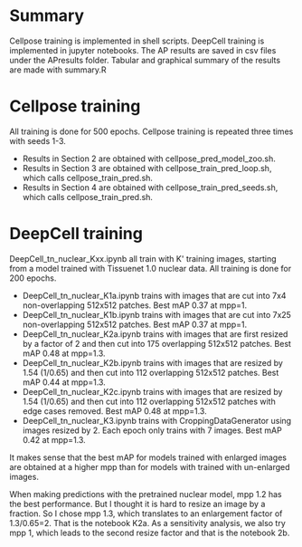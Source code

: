 # Summary

Cellpose training is implemented in shell scripts. DeepCell training is implemented in jupyter notebooks. The AP results are saved in csv files under the APresults folder. Tabular and graphical summary of the results are made with summary.R



# Cellpose training 

All training is done for 500 epochs. Cellpose training is repeated three times with seeds 1-3. 

- Results in Section 2 are obtained with cellpose_pred_model_zoo.sh. 
- Results in Section 3 are obtained with cellpose_train_pred_loop.sh, which calls cellpose_train_pred.sh. 
- Results in Section 4 are obtained with cellpose_train_pred_seeds.sh, which calls cellpose_train_pred.sh. 



# DeepCell training 

DeepCell_tn_nuclear_Kxx.ipynb all train with K' training images, starting from a model trained with Tissuenet 1.0 nuclear data. All training is done for 200 epochs.

- DeepCell_tn_nuclear_K1a.ipynb trains with images that are cut into 7x4 non-overlapping 512x512 patches. 
    Best mAP 0.37 at mpp=1.
- DeepCell_tn_nuclear_K1b.ipynb trains with images that are cut into 7x25 non-overlapping 512x512 patches. 
    Best mAP 0.37 at mpp=1.
- DeepCell_tn_nuclear_K2a.ipynb trains with images that are first resized by a factor of 2 and then cut into 175 overlapping 512x512 patches. 
    Best mAP 0.48 at mpp=1.3.
- DeepCell_tn_nuclear_K2b.ipynb trains with images that are resized by 1.54 (1/0.65) and then cut into 112 overlapping 512x512 patches. 
    Best mAP 0.44 at mpp=1.3.
- DeepCell_tn_nuclear_K2c.ipynb trains with images that are resized by 1.54 (1/0.65) and then cut into 112 overlapping 512x512 patches with edge cases removed. 
    Best mAP 0.48 at mpp=1.3.
- DeepCell_tn_nuclear_K3.ipynb trains with CroppingDataGenerator using images resized by 2. Each epoch only trains with 7 images. 
    Best mAP 0.42 at mpp=1.3.

It makes sense that the best mAP for models trained with enlarged images are obtained at a higher mpp than for models with trained with un-enlarged images.

When making predictions with the pretrained nuclear model, mpp 1.2 has the best performance. But I thought it is hard to resize an image by a fraction. So I chose mpp 1.3, which translates to an enlargement factor of 1.3/0.65=2. That is the notebook K2a. As a sensitivity analysis, we also try mpp 1, which leads to the second resize factor and that is the notebook 2b. 

